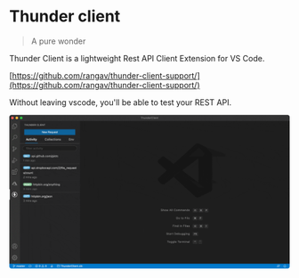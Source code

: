 # Thunder client

> A pure wonder

Thunder Client is a lightweight Rest API Client Extension for VS Code.

[https://github.com/rangav/thunder-client-support/](https://github.com/rangav/thunder-client-support/)

Without leaving vscode, you'll be able to test your REST API.

![Thunder client](./images/thunder-client.gif)
